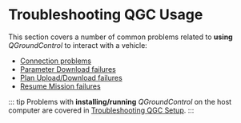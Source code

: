 # Troubleshooting QGC Usage

This section covers a number of common problems related to **using** _QGroundControl_ to interact with a vehicle:

- [Connection problems](../troubleshooting/vehicle_connection.md)
- [Parameter Download failures](../troubleshooting/parameter_download.md)
- [Plan Upload/Download failures](../troubleshooting/plan_upload_download.md)
- [Resume Mission failures](../troubleshooting/resume_mission.md)

::: tip
Problems with **installing/running** _QGroundControl_ on the host computer are covered in [Troubleshooting QGC Setup](../troubleshooting/qgc_setup.md).
:::

